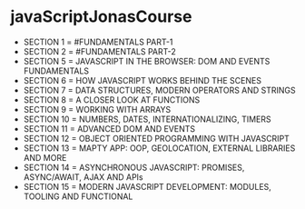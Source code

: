 # javaScriptJonasCourse

* SECTION 1 = #FUNDAMENTALS PART-1
* SECTION 2 = #FUNDAMENTALS PART-2
* SECTION 5 = JAVASCRIPT IN THE BROWSER: DOM AND EVENTS FUNDAMENTALS
* SECTION 6 = HOW JAVASCRIPT WORKS BEHIND THE SCENES 
* SECTION 7 = DATA STRUCTURES, MODERN OPERATORS AND STRINGS
* SECTION 8 = A CLOSER LOOK AT FUNCTIONS
* SECTION 9 = WORKING WITH ARRAYS
* SECTION 10 = NUMBERS, DATES, INTERNATIONALIZING, TIMERS
* SECTION 11 = ADVANCED DOM AND EVENTS
* SECTION 12 = OBJECT ORIENTED PROGRAMMING WITH JAVASCRIPT
* SECTION 13 = MAPTY APP: OOP, GEOLOCATION, EXTERNAL LIBRARIES AND MORE
* SECTION 14 = ASYNCHRONOUS JAVASCRIPT: PROMISES, ASYNC/AWAIT, AJAX AND APIs
* SECTION 15 = MODERN JAVASCRIPT DEVELOPMENT: MODULES, TOOLING AND FUNCTIONAL
